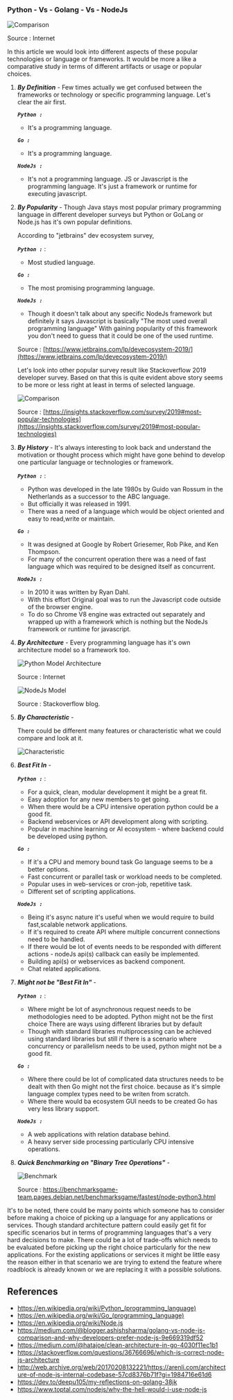 ### Python - Vs - Golang - Vs - NodeJs

![Comparison](./images/comparison.png)

Source : Internet

In this article we would look into different aspects of these popular technologies or language or frameworks.
It would be more a like a comparative study in terms of different artifacts or usage or popular choices.  

1) ***By Definition*** - Few times actually we get confused between the frameworks or technology or specific programming language. Let's clear the air first.

    ***```Python :```*** 
    - It's a programming language.
        
    ***```Go :```*** 
    - It's a programming language.
    
    ***```NodeJs :```*** 
    - It's not a programming language. JS or Javascript is the programming language. It's just a framework or runtime for executing javascript.

2) ***By Popularity*** - Though Java stays most popular primary programming language in different developer surveys but Python or GoLang or Node.js has it's own popular definitions.

   According to "jetbrains" dev ecosystem survey, 
   
   ***```Python :```*** : 
   - Most studied language.
        
   ***```Go :```*** 
   - The most promising programming language.
    
   ***```NodeJs :```*** 
   - Though it doesn't talk about any specific NodeJs framework but definitely it says Javascript is basically "The most used overall programming language"
        With gaining popularity of this framework you don't need to guess that it could be one of the used runtime.


   Source : [https://www.jetbrains.com/lp/devecosystem-2019/](https://www.jetbrains.com/lp/devecosystem-2019/)
    
   Let's look into other popular survey result like Stackoverflow 2019 developer survey.
   Based on that this is quite evident above story seems to be more or less right at least in terms of selected language.  
   
   ![Comparison](./images/comparison_1.png)
   
   Source : [https://insights.stackoverflow.com/survey/2019#most-popular-technologies](https://insights.stackoverflow.com/survey/2019#most-popular-technologies)
   
3) ***By History*** - It's always interesting to look back and understand the motivation or thought process which might have gone behind to develop one particular 
    language or technologies or framework. 
    
    ***```Python :```*** :              
       
    - Python was developed in the late 1980s by Guido van Rossum in the Netherlands as a successor to the ABC language.
    - But officially it was released in 1991.
    - There was a need of a language which would be object oriented and easy to read,write or maintain.
    
    ***```Go :```*** 
    
    - It was designed at Google by Robert Griesemer, Rob Pike, and Ken Thompson.
    - For many of the concurrent operation there was a need of fast language which was required to be designed itself as concurrent. 
        
    ***```NodeJs :```***
    
    - In 2010 it was written by Ryan Dahl.
    - With this effort Original goal was to run the Javascript code outside of the browser engine. 
    - To do so Chrome V8 engine was extracted out separately and wrapped up with a framework which is nothing but the NodeJs framework or runtime for javascript.
     
4) ***By Architecture*** - Every programming language has it's own architecture model so a framework too.

    ![Python Model Architecture](./images/python_language_model.png)
        
    Source : Internet
    
    ![NodeJs Model](./images/nodejs_model.png)
    
    Source : Stackoverflow blog.    
    
    

5) ***By Characteristic*** - 
    
    There could be different many features or characteristic what we could compare and look at it.

    ![Characteristic](./images/char_1.png) 
    
6) ***Best Fit In*** -

    ***```Python :```*** :
    
    - For a quick, clean, modular development it might be a great fit.
    - Easy adoption for any new members to get going. 
    - When there would be a CPU intensive operation python could be a good fit.
    - Backend webservices or API development along with scripting.
    - Popular in machine learning or AI ecosystem - where backend could be developed using python.  
        
    ***```Go :```*** 
    
    - If it's a CPU and memory bound task Go language seems to be a better options.
    - Fast concurrent or parallel task or workload needs to be completed.
    - Popular uses in web-services or cron-job, repetitive task.
    - Different set of scripting applications.
    
    ***```NodeJs :```***
     
    - Being it's async nature it's useful when we would require to build fast,scalable network applications.
    - If it's required to create API where multiple concurrent connections need to be handled.
    - If there would be lot of events needs to be responded with different actions - nodeJs api(s) callback can easily be implemented.
    - Building api(s) or webservices as backend component.
    - Chat related applications.               

7) ***Might not be "Best Fit In"*** -

    ***```Python :```*** : 
    
   - Where might be lot of asynchronous request needs to be methodologies need to be adopted. Python might not be the first choice There are ways using different libraries but by default
   - Though with standard libraries multiprocessing can be achieved using standard libraries but still if there is a scenario where
     concurrency or parallelism needs to be used, python might not be a good fit. 
              
    ***```Go :```***
    
    - Where there could be lot of complicated data structures needs to be dealt with then Go might not the first choice.
      because as it's simple language complex types need to be writen from scratch.
    - Where there would ba ecosystem GUI needs to be created Go has very less library support.
    
    ***```NodeJs :```***
    
    - A web applications with relation database behind.
    - A heavy server side processing particularly CPU intensive operations.

8) ***Quick Benchmarking on "Binary Tree Operations"*** - 
    
    ![Benchmark](./images/benchmark_1.png)
    
    Source : https://benchmarksgame-team.pages.debian.net/benchmarksgame/fastest/node-python3.html

It's to be noted, there could be many points which someone has to consider before making a choice of picking up a language for any applications or services.
Though standard architecture pattern could easily get fit for specific scenarios but in terms of programming languages that's a very hard decisions to make. There could be a lot of trade-offs which needs to be evaluated
before picking up the right choice particularly for the new applications. For the existing applications or services it might be little easy the reason either in that scenario we are trying to extend the feature where roadblock is already known or
we are replacing it with a possible solutions.
 
 
References
--------------------------------------
- https://en.wikipedia.org/wiki/Python_(programming_language)
- https://en.wikipedia.org/wiki/Go_(programming_language)
- https://en.wikipedia.org/wiki/Node.js
- https://medium.com/@blogger.ashishsharma/golang-vs-node-js-comparison-and-why-developers-prefer-node-js-9e669319df52
- https://medium.com/@hatajoe/clean-architecture-in-go-4030f11ec1b1
- https://stackoverflow.com/questions/36766696/which-is-correct-node-js-architecture
- http://web.archive.org/web/20170208132221/https://arenli.com/architecture-of-node-js-internal-codebase-57cd8376b71f?gi=1984716e61d6
- https://dev.to/deepu105/my-reflections-on-golang-38jk
- https://www.toptal.com/nodejs/why-the-hell-would-i-use-node-js